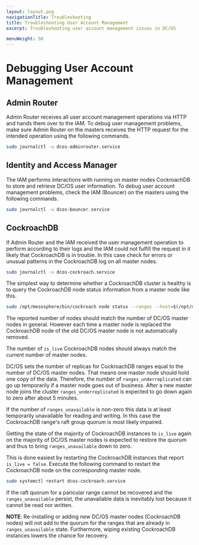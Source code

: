 ```yaml
---
layout: layout.pug
navigationTitle: Troubleshooting
title: Troubleshooting User Account Management
excerpt: Troubleshooting user account management issues in DC/OS

menuWeight: 50
---
```


# Debugging User Account Management

## Admin Router

Admin Router receives all user account management operations via HTTP and hands them over to the IAM. To debug user management problems, make sure Admin Router on the masters receives the HTTP request for the intended operation using the following commands.

```bash
sudo journalctl -u dcos-adminrouter.service
```

## Identity and Access Manager

The IAM performs interactions with running on master nodes CockroachDB to store and retrieve DC/OS user information.
To debug user account management problems, check the IAM (Bouncer) on the masters using the following commands.

```bash
sudo journalctl -u dcos-bouncer.service
```

## CockroachDB

If Admin Router and the IAM received the user management operation to perform according to their logs and the IAM could not fulfill the request in it likely that CockroachDB is in trouble. In this case check for errors or unusual patterns in the CockroachDB log on all master nodes.

```bash
sudo journalctl -u dcos-cockroach.service
```

The simplest way to determine whether a CockroachDB cluster is healthy is to query the CockroachDB node status information from a master node like this.

```bash
sudo /opt/mesosphere/bin/cockroach node status --ranges --host=$(/opt/mesosphere/bin/detect_ip) --insecure
```

The reported number of nodes should match the number of DC/OS master nodes in general. However each time a master node is replaced the CockroachDB node of the old DC/OS master node is not automatically removed.

The number of `is_live` CockroachDB nodes should always match the current number of master nodes.

DC/OS sets the number of replicas for CockroachDB ranges equal to the number of DC/OS master nodes. That means one master node should hold one copy of the data. Therefore, the number of `ranges_underreplicated` can go up temporarily if a master node goes out of business. After a new master node joins the cluster `ranges_underreplicated` is expected to go down again to zero after about 5 minutes.

If the number of `ranges_unavailable` is non-zero this data is at least temporarily unavailable for reading and writing. In this case the CockroachDB range's raft group quorum is most likely impaired.

Getting the state of the majority of CockroachDB instances to `is_live` again on the majority of DC/OS master nodes is expected to restore the quorum and thus to bring `ranges_unavailable` down to zero.

This is done easiest by restarting the CockroachDB instances that report `is_live = false`. Execute the following command to restart the CockroachDB node on the corresponding master node.

```bash
sudo systemctl restart dcos-cockroach.service
```

If the raft quorum for a paricular range cannot be recovered and the `ranges_unavailable` persist, the unavailable data is inevitably lost because it cannot be read nor written.

**NOTE**: Re-installing or adding new DC/OS master nodes (CockroachDB nodes) will not add to the quorum for the ranges that are already in `ranges_unavailable` state. Furthermore, wiping existing CockroachDB instances lowers the chance for recovery.
